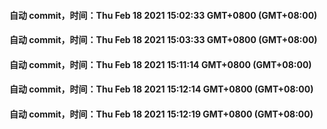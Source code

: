 #### 自动 commit，时间：Thu Feb 18 2021 15:02:33 GMT+0800 (GMT+08:00)
#### 自动 commit，时间：Thu Feb 18 2021 15:03:33 GMT+0800 (GMT+08:00)
#### 自动 commit，时间：Thu Feb 18 2021 15:11:14 GMT+0800 (GMT+08:00)
#### 自动 commit，时间：Thu Feb 18 2021 15:12:14 GMT+0800 (GMT+08:00)
#### 自动 commit，时间：Thu Feb 18 2021 15:12:19 GMT+0800 (GMT+08:00)

